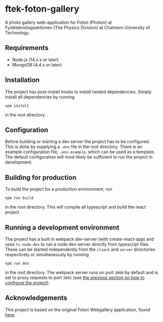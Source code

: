 # ftek-foton-gallery
A photo gallery web-application for Foton (Photon) at Fysikteknologsektionen (The Physics Division) at Chalmers University of Technology.

## Requirements
* Node.js (14.x.x or later)
* MongoDB (4.4.x or later)

## Installation
The project has post-install hooks to install nested dependencies. Simply install all dependencies by running

    npm install

in the root directory.

## Configuration
Before building or starting a dev server the project has to be configured. This is done by supplying a `.env` file in the root directory. There is an example configuration file, `.env.example`, which can be used as a template. The default configuration will most likely be sufficient to run the project in development.

## Building for production
To build the project for a production environment, run

    npm run build

in the root directory. This will compile all typescript and build the react project.

## Running a development environment
The project has a built in webpack dev-server (with create-react-app) and uses `ts-node-dev` to run a node dev-server directly from typescript files. These can be started independently from the `client` and `server` directories respectively or simultaneously by running

    npm run dev
 
 in the root directory. The webpack server runs on port `3000` by default and is set to proxy requests to port `3001` (see [the previous section on how to configure the project](#Configuration)).

## Acknowledgements
This project is based on the original Foton Webgallery application, found [here](https://github.com/ECarlsson/foton).
  
